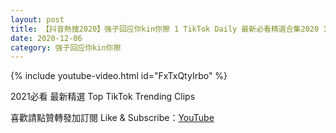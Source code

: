 ```yaml
---
layout: post
title: 【抖音熱搜2020】强子回应你kin你擦 1 TikTok Daily 最新必看精選合集2020 12 06
date: 2020-12-06
category: 强子回应你kin你擦
---
```


{% include youtube-video.html id="FxTxQtyIrbo" %}

2021必看 最新精選 Top TikTok Trending Clips

喜歡請點贊轉發加訂閱 Like & Subscribe：[YouTube](https://www.youtube.com/channel/UCAoR7VcanIPd04uEq_GIylA/videos)


